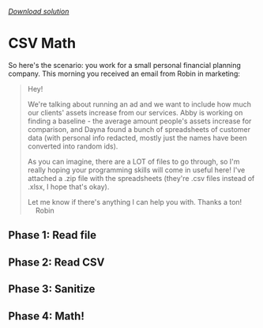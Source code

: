 _[Download solution](solution.py)_

# CSV Math

So here's the scenario: you work for a small personal financial planning company.
This morning you received an email from Robin in marketing:

> Hey!
>
> We're talking about running an ad and we want to include how much our clients' assets increase from our services.
Abby is working on finding a baseline - the average amount people's assets increase for comparison,
and Dayna found a bunch of spreadsheets of customer data
(with personal info redacted, mostly just the names have been converted into random ids).
> 
> As you can imagine, there are a LOT of files to go through,
so I'm really hoping your programming skills will come in useful here!
I've attached a .zip file with the spreadsheets (they're .csv files instead of .xlsx, I hope that's okay).
>
> Let me know if there's anything I can help you with. Thanks a ton!<br/>
> &nbsp;&nbsp;&nbsp;&nbsp;Robin


## Phase 1: Read file

## Phase 2: Read CSV

## Phase 3: Sanitize

## Phase 4: Math!

